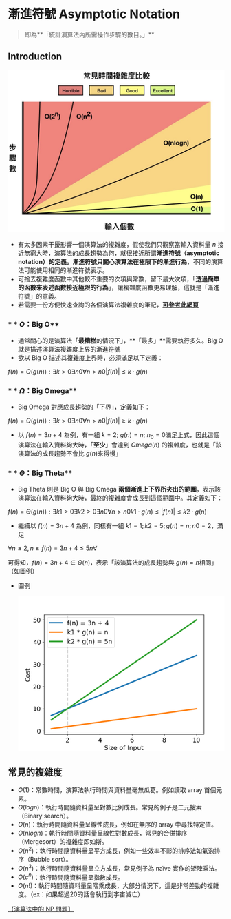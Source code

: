 # 漸進符號 Asymptotic Notation

> 即為**「統計演算法內所需操作步驟的數目。」**
> 

## Introduction

![Untitled](%E6%BC%B8%E9%80%B2%E7%AC%A6%E8%99%9F%20Asymptotic%20Notation%2079aac38e7bb9435ebd513fdbdbb5daea/Untitled.jpeg)

- 有太多因素干擾影響一個演算法的複雜度，假使我們只觀察當輸入資料量 $n$  接近無窮大時，演算法的成長趨勢為何，就很接近所謂**漸進符號（asymptotic notation）**的定義。漸進符號**只關心演算法在極限下的漸進行為**，不同的演算法可能使用相同的漸進符號表示。
- 可捨去複雜度函數中其他較不重要的次項與常數，留下最大次項，「**透過簡單的函數來表述函數接近極限的行為**」，讓複雜度函數更易理解，這就是「漸進符號」的意義。
- 若需要一份方便快速查詢的各個演算法複雜度的筆記，[**可參考此網頁**](https://www.bigocheatsheet.com/)

### $**O$：Big O**

- 通常關心的是演算法「**最糟糕**的情況下」，**「最多」**需要執行多久。Big O 就是描述演算法複雜度上界的漸進符號
- 欲以 Big O 描述其複雜度上界時，必須滿足以下定義：

$f(n)=O(g(n)):∃k>0 ∃n0 ∀n>n0 |f(n)|≤k⋅g(n)$

### $**\Omega$：Big Omega**

- Big Omega 對應成長趨勢的「下界」，定義如下：

$f(n)=Ω(g(n)):∃k>0 ∃n0 ∀n>n0 |f(n)|≥k⋅g(n)$

- 以 $f(n) = 3n + 4$ 為例，有一組 $k = 2;\ g(n) = n;\ n_0 = 0$滿足上式，因此這個演算法在輸入資料夠大時，「**至少**」會達到 $Omega(n)$ 的複雜度，也就是「該演算法的成長趨勢不會比 $g(n)$來得慢」

### $**\Theta$：Big Theta**

- Big Theta 則是 Big O 與 Big Omega **兩個漸進上下界所夾出的範圍**，表示該演算法在輸入資料夠大時，最終的複雜度會成長到這個範圍中。其定義如下：

$f(n)=Θ(g(n)):∃k1>0 ∃k2>0 ∃n0 ∀n>n0 k1⋅g(n)≤|f(n)|≤k2⋅g(n)$

- 繼續以 $f(n)=3n+4$ 為例，同樣有一組 $k1=1; k2=5; g(n)=n; n0=2$，滿足

$∀n≥2, n≤f(n)=3n+4≤5n∀$

可得知，$f(n)=3n+4∈Θ(n)$，表示「該演算法的成長趨勢與 $g(n)=n$相同」（如圖例）

- 圖例
    
    ![Untitled](%E6%BC%B8%E9%80%B2%E7%AC%A6%E8%99%9F%20Asymptotic%20Notation%2079aac38e7bb9435ebd513fdbdbb5daea/Untitled.png)
    

## 常見的複雜度

- $O(1)$：常數時間，演算法執行時間與資料量毫無瓜葛。例如讀取 array 首個元素。
- $O(logn)$：執行時間隨資料量呈對數比例成長。常見的例子是二元搜索（Binary search）。
- $O(n)$：執行時間隨資料量呈線性成長，例如在無序的 array 中尋找特定值。
- $O(nlogn)$：執行時間隨資料量呈線性對數成長，常見的合併排序（Mergesort）的複雜度即如斯。
- $O(n^2)$：執行時間隨資料量呈平方成長，例如一些效率不彰的排序法如氣泡排序（Bubble sort）。
- $O(n^3)$：執行時間隨資料量呈立方成長，常見例子為 naïve 實作的矩陣乘法。
- $O(c^n)$：執行時間隨資料量呈指數成長。
- $O(n!)$：執行時間隨資料量呈階乘成長，大部分情況下，這是非常差勁的複雜度。（ex：如果超過20的話會執行到宇宙滅亡）

[【演算法中的 NP 問題】](https://lkm543.medium.com/%E6%BC%94%E7%AE%97%E6%B3%95%E4%B8%AD%E7%9A%84-np-%E5%95%8F%E9%A1%8C-db976e55b60b)